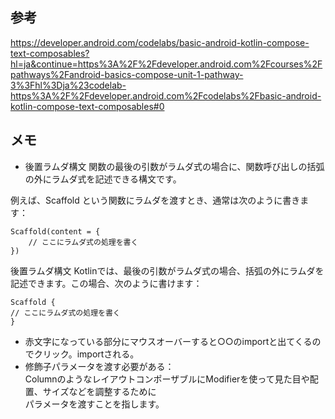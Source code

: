 ## 参考

https://developer.android.com/codelabs/basic-android-kotlin-compose-text-composables?hl=ja&continue=https%3A%2F%2Fdeveloper.android.com%2Fcourses%2Fpathways%2Fandroid-basics-compose-unit-1-pathway-3%3Fhl%3Dja%23codelab-https%3A%2F%2Fdeveloper.android.com%2Fcodelabs%2Fbasic-android-kotlin-compose-text-composables#0

## メモ

- 後置ラムダ構文
  関数の最後の引数がラムダ式の場合に、関数呼び出しの括弧の外にラムダ式を記述できる構文です。

例えば、Scaffold という関数にラムダを渡すとき、通常は次のように書きます：

```
Scaffold(content = {
    // ここにラムダ式の処理を書く
})
```

後置ラムダ構文
Kotlinでは、最後の引数がラムダ式の場合、括弧の外にラムダを記述できます。この場合、次のように書けます：

```
Scaffold {
// ここにラムダ式の処理を書く
}
```

- 赤文字になっている部分にマウスオーバーすると○○のimportと出てくるのでクリック。importされる。
- 修飾子パラメータを渡す必要がある：  
  ColumnのようなレイアウトコンポーザブルにModifierを使って見た目や配置、サイズなどを調整するために  
  パラメータを渡すことを指します。
